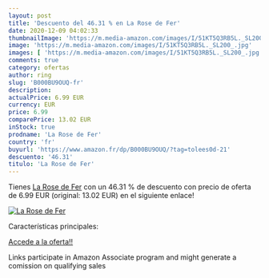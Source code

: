 ```yaml
---
layout: post
title: 'Descuento del 46.31 % en La Rose de Fer'
date: 2020-12-09 04:02:33
thumbnailImage: 'https://m.media-amazon.com/images/I/51KT5Q3RB5L._SL200_.jpg'
image: 'https://m.media-amazon.com/images/I/51KT5Q3RB5L._SL200_.jpg'
images: [ 'https://m.media-amazon.com/images/I/51KT5Q3RB5L._SL200_.jpg' ]
comments: true
category: ofertas
author: ring
slug: 'B000BU9OUQ-fr'
description:
actualPrice: 6.99 EUR
currency: EUR
price: 6.99
comparePrice: 13.02 EUR
inStock: true
prodname: 'La Rose de Fer'
country: 'fr'
buyurl: 'https://www.amazon.fr/dp/B000BU9OUQ/?tag=tolees0d-21'
descuento: '46.31'
titulo: 'La Rose de Fer'
---
```


Tienes [La Rose de Fer](https://www.amazon.fr/dp/B000BU9OUQ/?tag=tolees0d-21) con un 46.31 % de descuento con precio de oferta de 6.99 EUR (original: 13.02 EUR) en el siguiente enlace!

[![La Rose de Fer](https://m.media-amazon.com/images/I/51KT5Q3RB5L._SL200_.jpg)](https://www.amazon.fr/dp/B000BU9OUQ/?tag=tolees0d-21)

Características principales:


[Accede a la oferta!!](https://www.amazon.fr/dp/B000BU9OUQ/?tag=tolees0d-21)

Links participate in Amazon Associate program and might generate a comission on qualifying sales


